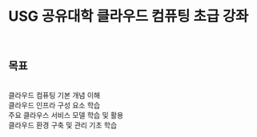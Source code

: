 # USG 공유대학 클라우드 컴퓨팅 초급 강좌

</br>

## 목표
</br> 클라우드 컴퓨팅 기본 개념 이해
</br> 클라우드 인프라 구성 요소 학습
</br> 주요 클라우스 서비스 모델 학습 및 활용
</br> 클라우드 환경 구축 및 관리 기초 학습
